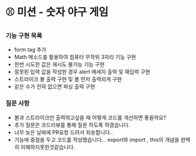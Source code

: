 # ⚾ 미션 - 숫자 야구 게임

### 기능 구현 목록
- form tag 추가
- Math 메소드를 활용하여 컴퓨터 무작위 3자리 기능 구현
- 한번 시도한 값은 재시도 불가능 기능 구현
- 잘못된 입력 값을 작성한 경우 alert 메세지 출력 및 재입력 구현
- 스트라이크 볼 출력 구현 및 볼 먼저 출력되게 구현
- 같은 수가 전혀 없으면 파싱 출력 구현

### 질문 사항
 - 볼과 스트라이크만 출력하고싶을 때 어떻게 코드를 개선하면 좋을까요?
 - 추가 질문은 코드리뷰를 통해 질문 하도록 하겠습니다.
 - 너무 늦은 날짜에 PR요청 드려서 죄송합니다.. 
 - 기능에 중점을 두고 코드를 작성했습니다... export와 import , this의 개념을 완벽히 이해하지못한것같습니다.


